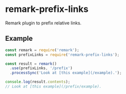 # remark-prefix-links

Remark plugin to prefix relative links.

## Example

```js
const remark = require('remark');
const prefixLinks = require('remark-prefix-links');

const result = remark()
  .use(prefixLinks, '/prefix')
  .processSync('Look at [this example](/example).');

console.log(result.contents);
// Look at [this example](/prefix/example).
```
